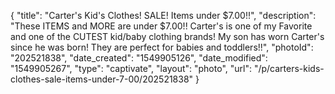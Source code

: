 {
    "title": "Carter's Kid's Clothes! SALE! Items under $7.00!!",
    "description": "These ITEMS and MORE are under $7.00!! Carter's is one of my Favorite and one of the CUTEST kid\/baby clothing brands! My son has worn Carter's since he was born! They are perfect for babies and toddlers!!",
    "photoId": "202521838",
    "date_created": "1549905126",
    "date_modified": "1549905267",
    "type": "captivate",
    "layout": "photo",
    "url": "\/p\/carters-kids-clothes-sale-items-under-7-00\/202521838"
}
